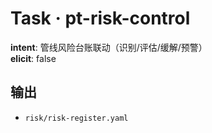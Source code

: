 # Task · pt-risk-control

**intent**: 管线风险台账联动（识别/评估/缓解/预警）  
**elicit**: false

## 输出

- `risk/risk-register.yaml`
